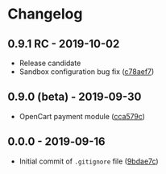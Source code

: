 # Changelog

## 0.9.1 RC - 2019-10-02
* Release candidate
* Sandbox configuration bug fix ([c78aef7](https://github.com/payout-one/payout_opencart2/commit/c78aef700e769c747f170c2bc845861bde06c0dc))

## 0.9.0 (beta) - 2019‑09-30
* OpenCart payment module ([cca579c](https://github.com/payout-one/payout_opencart2/commit/cca579c918c1e554d0719b7d1d622ea41e962e4c))

## 0.0.0 - 2019‑09-16
* Initial commit of `.gitignore` file ([9bdae7c](https://github.com/payout-one/payout_opencart2/commit/9bdae7c93a88a0f3b6a6ec2fa640c9d794bd302c))